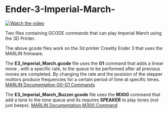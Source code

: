 # Ender-3-Imperial-March-


 [![Watch the video](https://i.imgur.com/KWxv6zv.png)](https://youtu.be/fOcZKwsDDqY)
 

Two files containing GCODE commands that can play Imperial March using the 3D Printer.

The above gcode files work on the 3d printer Creality Ender 3 that uses the MARLIN frimware.

The  **E3_Imperial_March.gcode**  file uses the  **G1** command that adds a linear move , with a specific rate,  to the queue to be performed after all previous moves are completed. By changing the rate and the posision of the stepper mottors produce frequencies for a certain period of time at specific times. [MARLIN Documentation G0-G1 Commands](https://marlinfw.org/docs/gcode/G000-G001.html)

The  **E3_Imperial_March_Buzzer.gcode**  file uses the  **M300** command that add a tone to the tone queue and its requires **SPEAKER** to play tones (not just beeps). [MARLIN Documentation M300 Command](https://marlinfw.org/docs/gcode/M300.html)

